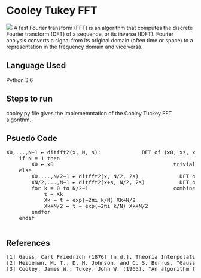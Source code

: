 # Cooley Tukey FFT

<img src="http://www.alwayslearn.com/DFT%20and%20FFT%20Tutorial/images/TimeWaveToDFT2.jpg"/>
A fast Fourier transform (FFT) is an algorithm that computes the discrete Fourier transform (DFT) of a sequence, or its inverse (IDFT). Fourier analysis converts a signal from its original domain (often time or space) to a representation in the frequency domain and vice versa.



 

## Language Used
Python 3.6

## Steps to run
cooley.py file gives the implememntation of the Cooley Tuckey FFT algorithm.

## Psuedo Code
<pre>
X0,...,N−1 ← ditfft2(x, N, s):             DFT of (x0, xs, x2s, ..., x(N-1)s):
    if N = 1 then
        X0 ← x0                                      trivial size-1 DFT base case
    else
        X0,...,N/2−1 ← ditfft2(x, N/2, 2s)             DFT of (x0, x2s, x4s, ...)
        XN/2,...,N−1 ← ditfft2(x+s, N/2, 2s)           DFT of (xs, xs+2s, xs+4s, ...)
        for k = 0 to N/2−1                           combine DFTs of two halves into full DFT:
            t ← Xk
            Xk ← t + exp(−2πi k/N) Xk+N/2
            Xk+N/2 ← t − exp(−2πi k/N) Xk+N/2
        endfor
    endif
    </pre>

## References
<pre>
[1] Gauss, Carl Friedrich (1876) [n.d.]. Theoria Interpolationis Methodo Nova Tractata. Carl Friedrich Gauss Werke. Band 3. Göttingen: Königliche Gesellschaft der Wissenschaften. pp. 265–327.
[2] Heideman, M. T., D. H. Johnson, and C. S. Burrus, "Gauss and the history of the fast Fourier transform," IEEE ASSP Magazine, 1, (4), 14–21 (1984)
[3] Cooley, James W.; Tukey, John W. (1965). "An algorithm for the machine calculation of complex Fourier series". Math. Comput. 19 (90): 297–301. doi:10.2307/2003354. JSTOR 2003354.
</pre>
